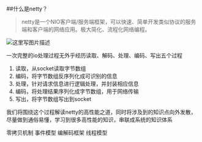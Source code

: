 ﻿#
##什么是netty？
>netty是一个NIO客户端/服务端框架，可以快速、简单开发类似协议的服务端和客户端的网络应用。极大简化、流程化网络编程。



![这里写图片描述](https://img-blog.csdn.net/20180719201213294?watermark/2/text/aHR0cHM6Ly9ibG9nLmNzZG4ubmV0L2xvbmdnZTIwMTI1MzM3/font/5a6L5L2T/fontsize/400/fill/I0JBQkFCMA==/dissolve/70)


一次完整的io处理过程无外乎经历读取、解码、处理、编码、写出五个过程

 1. 读取，从socket读取字节数组 
 2. 编码，将字节数组反序列化成可识别的信息 
 3. 处理，针对请求信息进行逻辑处理，并封装相应信息
 4. 编码，将处理结果序列化成字节数组，用于网络传输 
 5. 写出，将字节数组写出到socket

我们将围绕这个过程解读netty的高性能之道，同时将涉及到的知识点向外发散，尽量做到通俗易懂，学习到很多高性能的知识，串联成系统的知识体系



零拷贝机制
事件模型
编解码框架
线程模型

